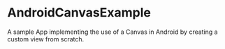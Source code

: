 # AndroidCanvasExample
A sample App implementing the use of a Canvas in Android by creating a custom view from scratch.
